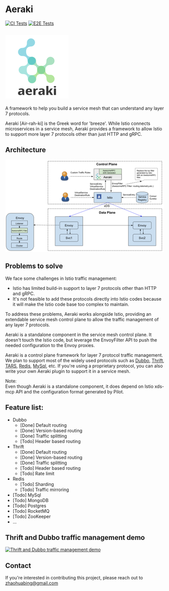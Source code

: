 # Aeraki

[![CI Tests](https://github.com/aeraki-framework/aeraki/workflows/ci/badge.svg?branch=master)](https://github.com/aeraki-framework/aeraki/actions?query=branch%3Amaster+event%3Apush+workflow%3A%22ci%22)
[![E2E Tests](https://github.com/aeraki-framework/aeraki/workflows/e2e/badge.svg?branch=master)](https://github.com/aeraki-framework/aeraki/actions?query=branch%3Amaster+event%3Apush+workflow%3A%22e2e%22)

![ Aeraki ](docs/aeraki.png)
---

A framework to help you build a service mesh that can understand any layer 7 protocols.

Aeraki [Air-rah-ki] is the Greek word for 'breeze'. While Istio connects microservices in a service mesh, Aeraki provides a framework to allow Istio to support more layer 7 protocols other than just HTTP and gRPC.

## Architecture
![ Aeraki ](docs/aeraki-architecture.png)

## Problems to solve

We face some challenges in Istio traffic management:
* Istio has limited build-in support to layer 7 protocols other than HTTP and gRPC.
* It's not feasible to add these protocols directly into Istio codes because it will make the Istio code base too complex to maintain.

To address these problems,  Aeraki works alongside Istio, providing an extendable service mesh control plane to allow the traffic management of any layer 7 protocols.

Aeraki is a standalone component in the service mesh control plane. It doesn't touch the Istio code, but leverage the EnvoyFilter API to push the needed configuration to the Envoy proxies.

Aeraki is a control plane framework for layer 7 protocol traffic management.  We plan to support most of the widely used protocols such as [Dubbo](http://dubbo.apache.org/), [Thrift](https://thrift.apache.org/), [TARS](https://tarscloud.org/), [Redis](https://redis.io/topics/cluster-tutorial), [MySql](https://www.mysql.com/), etc. If you're using a proprietary protocol, you can also write your own Aeraki plugin to support it in a service mesh.

Note:  
Even though Aeraki is a standalone component, it does depend on Istio xds-mcp API and the configuration format generated by Pilot. 

## Feature list:
* Dubbo
  * [Done] Default routing
  * [Done] Version-based routing
  * [Done] Traffic splitting
  * [Todo] Header based routing
* Thrift
  * [Done] Default routing
  * [Done] Version-based routing
  * [Done] Traffic splitting
  * [Todo] Header based routing
  * [Todo] Rate limit
* Redis
  * [Todo] Sharding
  * [Todo] Traffic mirroring
* [Todo] MySql
* [Todo] MongoDB
* [Todo] Postgres
* [Todo] RocketMQ
* [Todo] ZooKeeper
* ...

## Thrift and Dubbo traffic management demo

[![Thrift and Dubbo traffic management demo](http://i3.ytimg.com/vi/vrjp-Yg3Leg/maxresdefault.jpg)](https://www.youtube.com/watch?v=vrjp-Yg3Leg)

## Contact
If you're interested in contributing this project, please reach out to zhaohuabing@gmail.com
